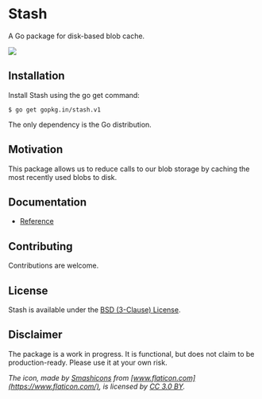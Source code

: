 # Stash

A Go package for disk-based blob cache.

![](https://github.com/go-stash/stash/raw/master/folder.png)

## Installation

Install Stash using the go get command:

    $ go get gopkg.in/stash.v1

The only dependency is the Go distribution.

## Motivation

This package allows us to reduce calls to our blob storage by caching the most recently used blobs to disk.

## Documentation

- [Reference](https://godoc.org/gopkg.in/stash.v1)

## Contributing

Contributions are welcome.

## License

Stash is available under the [BSD (3-Clause) License](https://opensource.org/licenses/BSD-3-Clause).

## Disclaimer

The package is a work in progress. It is functional, but does not claim to be production-ready. Please use it at your own risk.

_The icon, made by [Smashicons](https://www.flaticon.com/authors/smashicons) from [www.flaticon.com](https://www.flaticon.com/), is licensed by [CC 3.0 BY](http://creativecommons.org/licenses/by/3.0/)._
